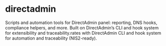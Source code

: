 # directadmin
Scripts and automation tools for DirectAdmin panel: reporting, DNS hooks, compliance helpers, and more. Built on DirectAdmin’s CLI and hook system for extensibility and traceability.rates with DirectAdmin CLI and hook system for automation and traceability (NIS2-ready).
